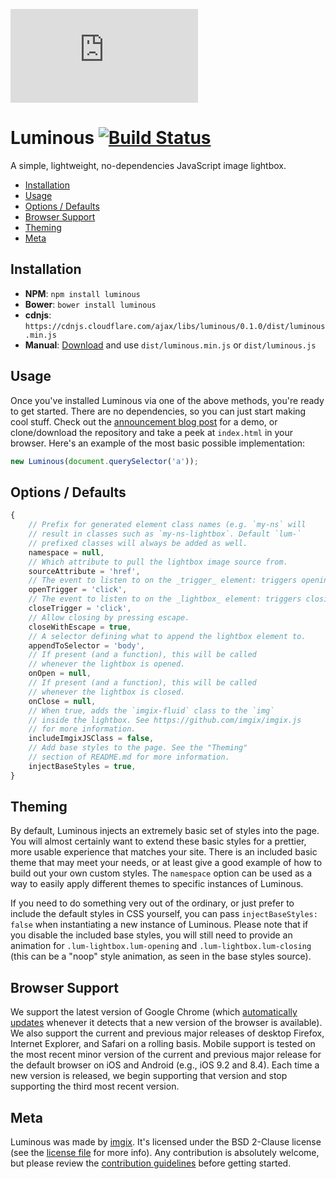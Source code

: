 ![imgix logo](https://assets.imgix.net/imgix-logo-web-2014.pdf?page=2&fm=png&w=200&h=200)

# Luminous [![Build Status](https://travis-ci.org/imgix/luminous.svg?branch=master)](https://travis-ci.org/imgix/luminous)

A simple, lightweight, no-dependencies JavaScript image lightbox.

* [Installation](#installation)
* [Usage](#usage)
* [Options / Defaults](#options-defaults)
* [Browser Support](#browser-support)
* [Theming](#theming)
* [Meta](#meta)


<a name="installation"></a>
## Installation

* **NPM**: `npm install luminous`
* **Bower**: `bower install luminous`
* **cdnjs**: `https://cdnjs.cloudflare.com/ajax/libs/luminous/0.1.0/dist/luminous.min.js`
* **Manual**: [Download](https://github.com/imgix/luminous/archive/master.zip) and use `dist/luminous.min.js` or `dist/luminous.js`


<a name="usage"></a>
## Usage

Once you've installed Luminous via one of the above methods, you're ready to get started. There are no dependencies, so you can just start making cool stuff. Check out the [announcement blog post](http://blog.imgix.com/TODO) for a demo, or clone/download the repository and take a peek at `index.html` in your browser. Here's an example of the most basic possible implementation:

``` javascript
new Luminous(document.querySelector('a'));
```


<a name="options-defaults"></a>
## Options / Defaults

``` javascript
{
	// Prefix for generated element class names (e.g. `my-ns` will
	// result in classes such as `my-ns-lightbox`. Default `lum-`
	// prefixed classes will always be added as well.
	namespace = null,
	// Which attribute to pull the lightbox image source from.
	sourceAttribute = 'href',
	// The event to listen to on the _trigger_ element: triggers opening.
	openTrigger = 'click',
	// The event to listen to on the _lightbox_ element: triggers closing.
	closeTrigger = 'click',
	// Allow closing by pressing escape.
	closeWithEscape = true,
	// A selector defining what to append the lightbox element to.
	appendToSelector = 'body',
	// If present (and a function), this will be called
	// whenever the lightbox is opened.
	onOpen = null,
	// If present (and a function), this will be called
	// whenever the lightbox is closed.
	onClose = null,
	// When true, adds the `imgix-fluid` class to the `img`
	// inside the lightbox. See https://github.com/imgix/imgix.js
	// for more information.
	includeImgixJSClass = false,
	// Add base styles to the page. See the "Theming"
	// section of README.md for more information.
	injectBaseStyles = true,
}
```


<a name="theming"></a>
## Theming

By default, Luminous injects an extremely basic set of styles into the page. You will almost certainly want to extend these basic styles for a prettier, more usable experience that matches your site. There is an included basic theme that may meet your needs, or at least give a good example of how to build out your own custom styles. The `namespace` option can be used as a way to easily apply different themes to specific instances of Luminous.

If you need to do something very out of the ordinary, or just prefer to include the default styles in CSS yourself, you can pass `injectBaseStyles: false` when instantiating a new instance of Luminous. Please note that if you disable the included base styles, you will still need to provide an animation for `.lum-lightbox.lum-opening` and `.lum-lightbox.lum-closing` (this can be a "noop" style animation, as seen in the base styles source).


<a name="browser-support"></a>
## Browser Support

We support the latest version of Google Chrome (which [automatically updates](https://support.google.com/chrome/answer/95414) whenever it detects that a new version of the browser is available). We also support the current and previous major releases of desktop Firefox, Internet Explorer, and Safari on a rolling basis. Mobile support is tested on the most recent minor version of the current and previous major release for the default browser on iOS and Android (e.g., iOS 9.2 and 8.4). Each time a new version is released, we begin supporting that version and stop supporting the third most recent version.


<a name="meta"></a>
## Meta

Luminous was made by [imgix](http://imgix.com). It's licensed under the BSD 2-Clause license (see the [license file](https://github.com/imgix/luminous/blob/master/license.md) for more info). Any contribution is absolutely welcome, but please review the [contribution guidelines](https://github.com/imgix/luminous/blob/master/contributing.md) before getting started.
